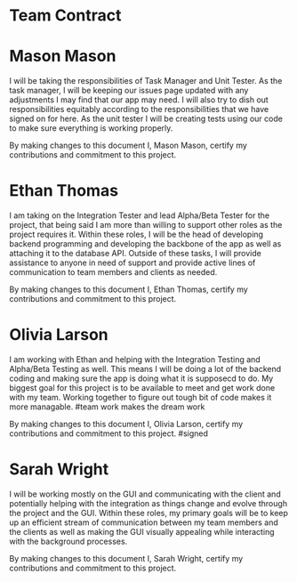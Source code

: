 # Team Contract


# Mason Mason
I will be taking the responsibilities of Task Manager and Unit Tester. As the task manager, I will be keeping our issues page updated with any adjustments I may find that our app may need. I will also try to dish out responsibilities equitably according to the responsibilities that we have signed on for here. As the unit tester I will be creating tests using our code to make sure everything is working properly.

By making changes to this document I, Mason Mason, certify my contributions and commitment to this project. 


# Ethan Thomas

I am taking on the Integration Tester and lead Alpha/Beta Tester for the project, that being said I am more than willing to support other roles as the project requires it. Within these roles, I will be the head of developing backend programming and developing the backbone of the app as well as attaching it to the database API. Outside of these tasks, I will provide assistance to anyone in need of support and provide active lines of communication to team members and clients as needed.   

By making changes to this document I, Ethan Thomas, certify my contributions and commitment to this project. 

# Olivia Larson 
I am working with Ethan and helping with the Integration Testing and Alpha/Beta Testing as well. This means I will be doing a lot of the backend coding and making sure the app is doing what it is supposecd to do. My biggest goal for this project is to be available to meet and get work done with my team. Working together to figure out tough bit of code makes it more managable. #team work makes the dream work

By making changes to this document I, Olivia Larson, certify my contributions and commitment to this project. #signed 

# Sarah Wright
I will be working mostly on the GUI and communicating with the client and potentially helping with the integration as things change and evolve through the project and the GUI. Within these roles, my primary goals will be to keep up an efficient stream of communication between my team members and the clients as well as making the GUI visually appealing while interacting with the background processes.

By making changes to this document I, Sarah Wright, certify my contributions and commitment to this project. 



















